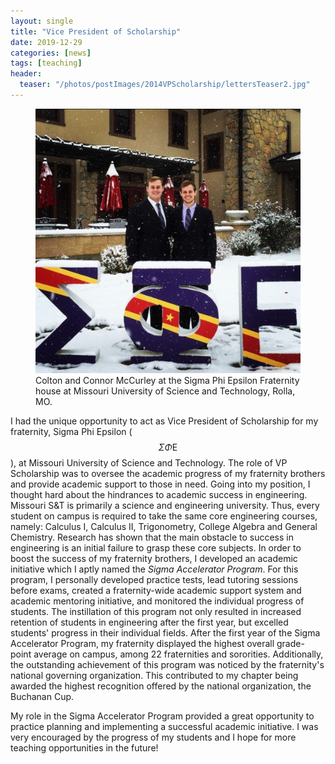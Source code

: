 ```yaml
---
layout: single
title: "Vice President of Scholarship"
date: 2019-12-29
categories: [news]
tags: [teaching]
header:
  teaser: "/photos/postImages/2014VPScholarship/lettersTeaser2.jpg"
---
```


<figure>
    <a href="/photos/postImages/2014VPScholarship/letters.jpg"><img src="/photos/postImages/2014VPScholarship/letters.jpg"></a>
    <figcaption>Colton and Connor McCurley at the Sigma Phi Epsilon Fraternity house at Missouri University of Science and Technology, Rolla, MO.</figcaption>
</figure>

I had the unique opportunity to act as Vice President of Scholarship for my fraternity, Sigma Phi Epsilon ($$\Sigma \Phi \text{E}$$), at Missouri University of Science and Technology.  The role of VP Scholarship was to oversee the academic progress of my fraternity brothers and provide academic support to those in need.  Going into my position, I thought hard about the hindrances to academic success in engineering.  Missouri S&T is primarily a science and engineering university.  Thus, every student on campus is required to take the same core engineering courses, namely: Calculus I, Calculus II, Trigonometry, College Algebra and General Chemistry.  Research has shown that the main obstacle to success in engineering is an initial failure to grasp these core subjects.  In order to boost the success of my fraternity brothers, I developed an academic initiative which I aptly named the *Sigma Accelerator Program*.   For this program, I personally developed practice tests, lead tutoring sessions before exams, created a fraternity-wide academic support system and academic mentoring initiative, and monitored the individual progress of students.  The instillation of this program not only resulted in increased retention of students in engineering after the first year, but excelled students' progress in their individual fields.  After the first year of the Sigma Accelerator Program, my fraternity displayed the highest overall grade-point average on campus, among 22 fraternities and sororities.  Additionally, the outstanding achievement of this program was noticed by the fraternity's national governing organization.  This contributed to my chapter being awarded the highest recognition offered by the national organization, the Buchanan Cup.  

My role in the Sigma Accelerator Program provided a great opportunity to practice planning and implementing a successful academic initiative.  I was very encouraged by the progress of my students and I hope for more teaching opportunities in the future!

<!-- Latex support -->
<script type="text/javascript" async
  src="https://cdn.mathjax.org/mathjax/latest/MathJax.js?config=TeX-MML-AM_CHTML">
</script>